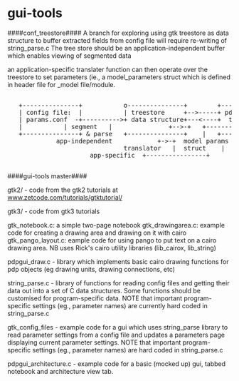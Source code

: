 gui-tools
=========

####conf_treestore####
A branch for exploring using gtk treestore as data structure to buffer extracted fields from config file
will require re-writing of string_parse.c
The tree store should be an application-independent buffer which enables viewing of segmented data

an application-specific translater function can then operate over the treestore to set parameters
(ie., a model_parameters struct which is defined in header file for _model file/module.


<pre>
      			 	      	 	    
   +---------------+	       o---------------+        +----------------+
   | config file:  |	       | treestore     +-->-----+ pdpgui viewer  |
   | params.conf  -+---------->+ data structure+---<----+  treeview      |
   |  		   | segment   |               +-->-+   +----------------+
   +---------------+ & parse   +---------------+    |   +----------------+
		     app-independent		    +->-+  model params  |
			       	       	   translator   |  struct	 |
					  app-specific  +----------------+

</pre>


####gui-tools master####

gtk2/ - code from the gtk2 tutorials at
www.zetcode.com/tutorials/gtktutorial/

gtk3/ - code from gtk3 tutorials


gtk_notebook.c: a simple two-page notebook
gtk_drawingarea.c: example code for creating a drawing area and drawing on it with cairo
gtk_pango_layout.c: eample code for using pango to put text on a cairo drawing area.
		    NB uses Rick's cairo utility libraries (lib_cairox, lib_string)



pdpgui_draw.c - library which implements basic cairo drawing functions for
pdp objects (eg drawing units, drawing connections, etc)


string_parse.c - library of functions for reading config files and getting their data out
into a set of C data structures. Some functions should be customised for program-specific
data. NOTE that important program-specific settings (eg., parameter names) are currently
hard coded in string_parse.c


gtk_config_files - example code for a gui which uses string_parse library to read parameter
settings from a config file and updates a parameters page displaying current parameter
settings. NOTE that important program-specific settings (eg., parameter names) are hard coded
in string_parse.c


pdpgui_architecture.c - example code for a basic (mocked up) gui,
tabbed notebook and architecture view tab.

